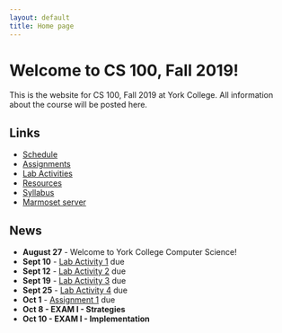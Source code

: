```yaml
---
layout: default
title: Home page
---
```


# Welcome to CS 100, Fall 2019!

This is the website for CS 100, Fall 2019 at York College.
All information about the course will be posted here.

## Links

* [Schedule](schedule.html)
* [Assignments](assign/index.html)
* [Lab Activities](labs/index.html)
* [Resources](resources/index.html)
* [Syllabus](syllabus.html)
* [Marmoset server](https://cs.ycp.edu/marmoset)

## News

* **August 27** - Welcome to York College Computer Science!
* **Sept 10** - [Lab Activity 1](labs/CS100_Lab1.pdf) due
* **Sept 12** - [Lab Activity 2](labs/CS100_Lab2.pdf) due
* **Sept 19** - [Lab Activity 3](labs/CS100_Lab3.pdf) due
* **Sept 25** - [Lab Activity 4](labs/CS100_Lab4.pdf) due
* **Oct 1**   - [Assignment 1](assign/CS100_Assign1.pdf) due
* **Oct 8   - EXAM I - Strategies**
* **Oct 10   - EXAM I - Implementation**

<!--
* **Oct 26** - [Lab Activity 5](labs/CPADS_Lab5.pdf) due
* **Oct 31** - [Lab Activity 6](labs/CPADS_Lab6.pdf) due
* **Nov 2**  - [Lab Activity 7](labs/CPADS_Lab7.pdf) due
* **Nov 11** - [Assignment 2](assign/CPADS_Assign2.pdf) due
* **Nov 14** - [Lab Activity 8](labs/CPADS_Lab8.pdf) due
* **Nov 16** - [Lab Activity 9](labs/CPADS_Lab9.pdf) due
* **Dec 7    - EXAM 2 - Written**
* **Dec 8**  - [Assignment 3](assign/CPADS_Assign3.pdf) due for 120% credit
* **Dec 12** - [Assignment 3](assign/CPADS_Assign3.pdf) due for 100% credit
* **Dec 14   - FINAL EXAM - Programming**
-->